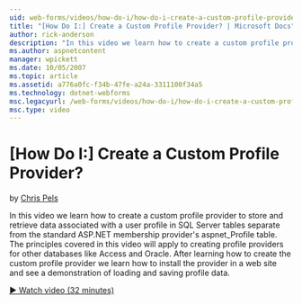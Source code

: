 ```yaml
---
uid: web-forms/videos/how-do-i/how-do-i-create-a-custom-profile-provider
title: "[How Do I:] Create a Custom Profile Provider? | Microsoft Docs"
author: rick-anderson
description: "In this video we learn how to create a custom profile provider to store and retrieve data associated with a user profile in SQL Server tables separate from t..."
ms.author: aspnetcontent
manager: wpickett
ms.date: 10/05/2007
ms.topic: article
ms.assetid: a776a0fc-f34b-47fe-a24a-3311100f34a5
ms.technology: dotnet-webforms
msc.legacyurl: /web-forms/videos/how-do-i/how-do-i-create-a-custom-profile-provider
msc.type: video
---
```

[How Do I:] Create a Custom Profile Provider?
====================
by [Chris Pels](https://twitter.com/chrispels)

In this video we learn how to create a custom profile provider to store and retrieve data associated with a user profile in SQL Server tables separate from the standard ASP.NET membership provider's aspnet\_Profile table. The principles covered in this video will apply to creating profile providers for other databases like Access and Oracle. After learning how to create the custom profile provider we learn how to install the provider in a web site and see a demonstration of loading and saving profile data.

[&#9654; Watch video (32 minutes)](https://channel9.msdn.com/Blogs/ASP-NET-Site-Videos/how-do-i-create-a-custom-profile-provider)
